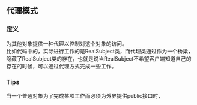 ## 代理模式  

### 定义  
为其他对象提供一种代理以控制对这个对象的访问。  
比如代码中的，实际进行工作的是RealSubject类，而代理类通过作为一个桥梁，隐藏了RealSubject类的存在，也就是说当RealSubject不希望客户端知道自己的存在的时候，可以通过代理方式完成一些工作。  
### Tips  
当一个普通对象为了完成某项工作而必须为外界提供public接口时，
